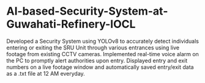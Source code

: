 # AI-based-Security-System-at-Guwahati-Refinery-IOCL
Developed a Security System using YOLOv8 to accurately detect individuals entering or exiting the SRU Unit through various entrances using live footage from existing CCTV cameras. Implemented real-time voice alarm on the PC to promptly alert authorities upon entry. Displayed entry and exit numbers on a live footage window and automatically saved entry/exit data as a .txt file at 12 AM everyday.
